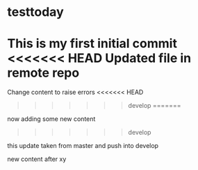 # testtoday
This is my first initial commit
<<<<<<< HEAD
Updated file in remote repo
=======
Change content to raise errors
<<<<<<< HEAD
>>>>>>> develop
=======

now adding some new content
>>>>>>> develop

this update taken from master and push into develop

new content after xy
